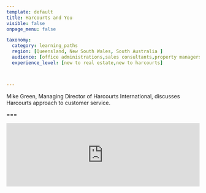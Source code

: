 ```yaml
---
template: default
title: Harcourts and You
visible: false
onpage_menu: false

taxonomy:
  category: learning_paths
  region: [Queensland, New South Wales, South Australia ]
  audience: [office administrations,sales consultants,property managers,business owners,managers]
  experience_level: [new to real estate,new to harcourts]



---
```


Mike Green, Managing Director of Harcourts International, discusses Harcourts approach to customer service.

===

<iframe width="100%" height="166" scrolling="no" frameborder="no" src="https://w.soundcloud.com/player/?url=https%3A//api.soundcloud.com/tracks/244124704&amp;color=ff5500&amp;auto_play=false&amp;hide_related=false&amp;show_comments=true&amp;show_user=true&amp;show_reposts=false"></iframe>
